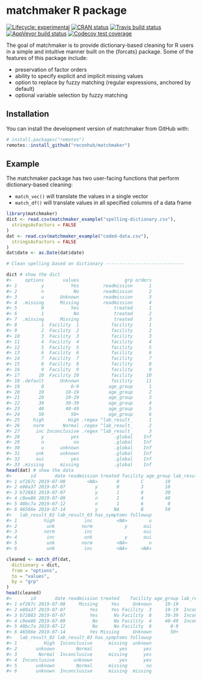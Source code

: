 matchmaker R package
================

<!-- README.md is generated from README.Rmd. Please edit that file -->

<!-- badges: start -->

[![Lifecycle:
experimental](https://img.shields.io/badge/lifecycle-experimental-orange.svg)](https://www.tidyverse.org/lifecycle/#experimental)
[![CRAN
status](https://www.r-pkg.org/badges/version/matchmaker)](https://CRAN.R-project.org/package=matchmaker)
[![Travis build
status](https://travis-ci.org/reconhub/matchmaker.svg?branch=master)](https://travis-ci.org/reconhub/matchmaker)
[![AppVeyor build
status](https://ci.appveyor.com/api/projects/status/github/reconhub/matchmaker?branch=master&svg=true)](https://ci.appveyor.com/project/reconhub/matchmaker)
[![Codecov test
coverage](https://codecov.io/gh/reconhub/matchmaker/branch/master/graph/badge.svg)](https://codecov.io/gh/reconhub/matchmaker?branch=master)
<!-- badges: end -->

The goal of matchmaker is to provide dictionary-based cleaning for R
users in a simple and intuitive manner built on the {forcats} package.
Some of the features of this package include:

  - preservation of factor orders
  - ability to specify explicit and implicit missing values
  - option to replace by fuzzy matching (regular expressions, anchored
    by default)
  - optional variable selection by fuzzy matching

## Installation

You can install the development version of matchmaker from GitHub with:

``` r
# install.packages("remotes")
remotes::install_github("reconhub/matchmaker")
```

## Example

The matchmaker package has two user-facing functions that perform
dictionary-based cleaning:

  - `match_vec()` will translate the values in a single vector
  - `match_df()` will translate values in all specified columns of a
    data frame

<!-- end list -->

``` r
library(matchmaker)
dict <- read.csv(matchmaker_example("spelling-dictionary.csv"),
  stringsAsFactors = FALSE
)
dat <- read.csv(matchmaker_example("coded-data.csv"),
  stringsAsFactors = FALSE
)
dat$date <- as.Date(dat$date)

# Clean spelling based on dictionary -----------------------------

dict # show the dict
#>     options       values                 grp orders
#> 1         y          Yes         readmission      1
#> 2         n           No         readmission      2
#> 3         u      Unknown         readmission      3
#> 4  .missing      Missing         readmission      4
#> 5         0          Yes             treated      1
#> 6         1           No             treated      2
#> 7  .missing      Missing             treated      3
#> 8         1  Facility  1            facility      1
#> 9         2  Facility  2            facility      2
#> 10        3  Facility  3            facility      3
#> 11        4  Facility  4            facility      4
#> 12        5  Facility  5            facility      5
#> 13        6  Facility  6            facility      6
#> 14        7  Facility  7            facility      7
#> 15        8  Facility  8            facility      8
#> 16        9  Facility  9            facility      9
#> 17       10  Facility 10            facility     10
#> 18 .default      Unknown            facility     11
#> 19        0          0-9           age_group      1
#> 20       10        10-19           age_group      2
#> 21       20        20-29           age_group      3
#> 22       30        30-39           age_group      4
#> 23       40        40-49           age_group      5
#> 24       50          50+           age_group      6
#> 25     high         High .regex ^lab_result_      1
#> 26     norm       Normal .regex ^lab_result_      2
#> 27      inc Inconclusive .regex ^lab_result_      3
#> 28        y          yes             .global    Inf
#> 29        n           no             .global    Inf
#> 30        u      unknown             .global    Inf
#> 31      unk      unknown             .global    Inf
#> 32      oui          yes             .global    Inf
#> 33 .missing      missing             .global    Inf
head(dat) # show the data
#>       id       date readmission treated facility age_group lab_result_01
#> 1 ef267c 2019-07-08        <NA>       0        C        10           unk
#> 2 e80a37 2019-07-07           y       0        3        10           inc
#> 3 b72883 2019-07-07           y       1        8        30           inc
#> 4 c9ee86 2019-07-09           n       1        4        40           inc
#> 5 40bc7a 2019-07-12           n       1        6         0          norm
#> 6 46566e 2019-07-14           y      NA        B        50           unk
#>   lab_result_02 lab_result_03 has_symptoms followup
#> 1          high           inc         <NA>        u
#> 2           unk          norm            y      oui
#> 3          norm           inc                   oui
#> 4           inc           unk            y      oui
#> 5           unk          norm         <NA>        n
#> 6           unk           inc         <NA>     <NA>

cleaned <- match_df(dat,
  dictionary = dict,
  from = "options",
  to = "values",
  by = "grp"
)
head(cleaned)
#>       id       date readmission treated    facility age_group lab_result_01
#> 1 ef267c 2019-07-08     Missing     Yes     Unknown     10-19       unknown
#> 2 e80a37 2019-07-07         Yes     Yes Facility  3     10-19  Inconclusive
#> 3 b72883 2019-07-07         Yes      No Facility  8     30-39  Inconclusive
#> 4 c9ee86 2019-07-09          No      No Facility  4     40-49  Inconclusive
#> 5 40bc7a 2019-07-12          No      No Facility  6       0-9        Normal
#> 6 46566e 2019-07-14         Yes Missing     Unknown       50+       unknown
#>   lab_result_02 lab_result_03 has_symptoms followup
#> 1          High  Inconclusive      missing  unknown
#> 2       unknown        Normal          yes      yes
#> 3        Normal  Inconclusive      missing      yes
#> 4  Inconclusive       unknown          yes      yes
#> 5       unknown        Normal      missing       no
#> 6       unknown  Inconclusive      missing  missing
```
